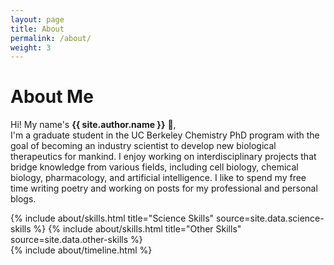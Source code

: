 ```yaml
---
layout: page
title: About
permalink: /about/
weight: 3
---
```


# **About Me**

Hi! My name's **{{ site.author.name }}** :wave:,<br>
I'm a graduate student in the UC Berkeley Chemistry PhD program with the goal of becoming an industry scientist to develop new biological therapeutics for mankind. I enjoy working on interdisciplinary projects that bridge knowledge from various fields, including cell biology, chemical biology, pharmacology, and artificial intelligence. I like to spend my free time writing poetry and working on posts for my professional and personal blogs. 

<div class="row">
{% include about/skills.html title="Science Skills" source=site.data.science-skills %}
{% include about/skills.html title="Other Skills" source=site.data.other-skills %}
</div>

<div class="row">
{% include about/timeline.html %}
</div>
